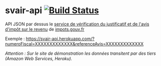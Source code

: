 # svair-api [![Build Status](https://travis-ci.org/sgmap/svair-api.svg?branch=master)](https://travis-ci.org/sgmap/svair-api)

API JSON par dessus le [service de vérification du justificatif et de l'avis d'impôt sur le revenu](https://cfsmsp.impots.gouv.fr/secavis/) de [impots.gouv.fr](https://impots.gouv.fr)

Exemple : https://svair-api.herokuapp.com/?numeroFiscal=XXXXXXXXXXXXX&referenceAvis=XXXXXXXXXXXXX

_Attention : Sur le site de démonstration les données transitent par des tiers (Amazon Web Services, Heroku)._
